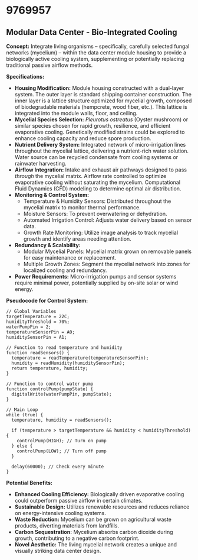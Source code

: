 # 9769957

## Modular Data Center - Bio-Integrated Cooling

**Concept:** Integrate living organisms – specifically, carefully selected fungal networks (mycelium) – within the data center module housing to provide a biologically active cooling system, supplementing or potentially replacing traditional passive airflow methods.

**Specifications:**

*   **Housing Modification:** Module housing constructed with a dual-layer system. The outer layer is standard shipping container construction. The inner layer is a lattice structure optimized for mycelial growth, composed of biodegradable materials (hempcrete, wood fiber, etc.). This lattice is integrated into the module walls, floor, and ceiling.
*   **Mycelial Species Selection:** *Pleurotus ostreatus* (Oyster mushroom) or similar species chosen for rapid growth, resilience, and efficient evaporative cooling. Genetically modified strains could be explored to enhance cooling capacity and reduce spore production.
*   **Nutrient Delivery System:** Integrated network of micro-irrigation lines throughout the mycelial lattice, delivering a nutrient-rich water solution. Water source can be recycled condensate from cooling systems or rainwater harvesting.
*   **Airflow Integration:**  Intake and exhaust air pathways designed to pass *through* the mycelial matrix. Airflow rate controlled to optimize evaporative cooling without saturating the mycelium. Computational Fluid Dynamics (CFD) modeling to determine optimal air distribution.
*   **Monitoring & Control System:**
    *   Temperature & Humidity Sensors: Distributed throughout the mycelial matrix to monitor thermal performance.
    *   Moisture Sensors: To prevent overwatering or dehydration.
    *   Automated Irrigation Control: Adjusts water delivery based on sensor data.
    *   Growth Rate Monitoring: Utilize image analysis to track mycelial growth and identify areas needing attention.
*   **Redundancy & Scalability:**
    *   Modular Mycelial Panels: Mycelial matrix grown on removable panels for easy maintenance or replacement.
    *   Multiple Growth Zones: Segment the mycelial network into zones for localized cooling and redundancy.
*   **Power Requirements:** Micro-irrigation pumps and sensor systems require minimal power, potentially supplied by on-site solar or wind energy.

**Pseudocode for Control System:**

```
// Global Variables
targetTemperature = 22C;
humidityThreshold = 70%;
waterPumpPin = 2;
temperatureSensorPin = A0;
humiditySensorPin = A1;

// Function to read temperature and humidity
function readSensors() {
  temperature = readTemperature(temperatureSensorPin);
  humidity = readHumidity(humiditySensorPin);
  return temperature, humidity;
}

// Function to control water pump
function controlPump(pumpState) {
  digitalWrite(waterPumpPin, pumpState);
}

// Main Loop
while (true) {
  temperature, humidity = readSensors();

  if (temperature > targetTemperature && humidity < humidityThreshold) {
    controlPump(HIGH); // Turn on pump
  } else {
    controlPump(LOW); // Turn off pump
  }

  delay(60000); // Check every minute
}
```

**Potential Benefits:**

*   **Enhanced Cooling Efficiency:** Biologically driven evaporative cooling could outperform passive airflow in certain climates.
*   **Sustainable Design:** Utilizes renewable resources and reduces reliance on energy-intensive cooling systems.
*   **Waste Reduction:** Mycelium can be grown on agricultural waste products, diverting materials from landfills.
*   **Carbon Sequestration:** Mycelium absorbs carbon dioxide during growth, contributing to a negative carbon footprint.
*   **Novel Aesthetic:** The living mycelial network creates a unique and visually striking data center design.